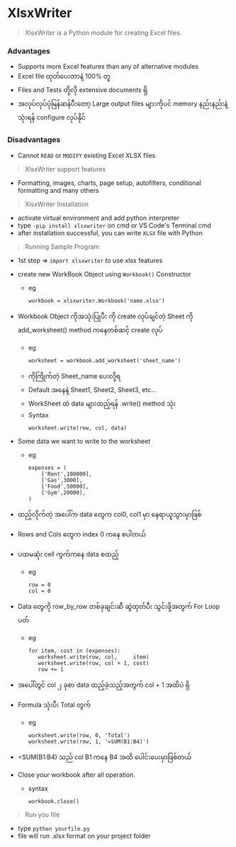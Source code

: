 # XlsxWriter
> XlsxWriter is a Python module for creating Excel files.

### Advantages
   - Supports more Excel features than any of alternative modules
   - Excel file ထုတ်ပေးတာနဲ့ 100%  တူ
   - Files and Tests တို့လို extensive documents ရှိ
   - အလုပ်လုပ်ပုံမြန်ဆန်ပီးတော့ Large output files များကိုပင် memory နည်းနည်းနဲ့သုံးရန် configure လုပ်နိုင်

### Disadvantages
   - Cannot `READ` or `MODIFY` existing Excel XLSX files

> XlsxWriter support features
   - Formatting, images, charts, page setup, autofilters, conditional formatting and many others

> XlsxWriter Installation
   - activate virtual environment and add python interpreter
   - type `-pip install xlsxwriter` on cmd or VS Code's Terminal cmd
   - after installation successful, you can write `XLSX` file with Python

> Running Sample Program
   - 1st step => `import xlsxwriter`
     to use xlsx features 
   - create new WorkBook Object using `Workbook()` Constructor
     - eg
        ```
        workbook = xlsxwriter.Workbook('name.xlsx')
        ```
   - Workbook Object ကိုအသုံးပြုပီး ကို create လုပ်ချင်တဲ့ Sheet ကို add_worksheet() method ကနေတစ်ဆင့် create လုပ်
     - eg
       ```
       worksheet = workbook.add_worksheet('sheet_name')
       ```
     - ကိုကြိုက်တဲ့ Sheet_name ပေးလို့ရ
     - Default အနေနဲ့ Sheet1, Sheet2, Sheet3, etc... 
     - WorkSheet ထဲ data များထည့်ရန် .write() method သုံး
     - Syntax
        ```
        worksheet.write(row, col, data)
        ```

   - Some data we want to write to the worksheet
     - eg
        ```
        expenses = (
            ['Rent',100000],
            ['Gas',3000],
            ['Food',50000],
            ['Gym',20000],
        )
        ```
   - ထည့်လိုက်တဲ့ အပေါ်က data တွေက col0, col1 မှာ နေရာယူသွားမှာဖြစ်
   - Rows and Cols တွေက index 0  ကနေ စပါတယ်
   - ပထမဆုံး cell ကွက်ကနေ data စထည့်
     - eg
        ```
        row = 0
        col = 0
        ```
   - Data တွေကို row_by_row တစ်ခုချင်းဆီ ဆွဲထုတ်ပီး သွင်းဖို့အတွက် For Loop ပတ်
     - eg
       ```
       for item, cost in (expenses):
          worksheet.write(row, col,     item)
          worksheet.write(row, col + 1, cost)
          row += 1
       ```
   - အပေါ်တွင် col ၂ ခုစာ data ထည့်ခဲ့သည့်အတွက် col + 1 အထိပဲ ရှိ
   - Formula  သုံးပီး Total တွက်
     - eg
       ```
       worksheet.write(row, 0, 'Total')
       worksheet.write(row, 1, '=SUM(B1:B4)')
       ```
   - =SUM(B1:B4) သည် col B1 ကနေ B4 အထိ ပေါင်းပေးမှာဖြစ်တယ်
   - Close your workbook after all operation.
     - syntax
        ```
        workbook.close()
        ```

> Run you file
   - type `python yourfile.py` 
   - file will run .xlsx format on your project folder
       